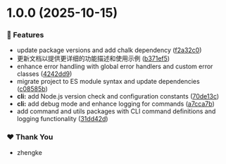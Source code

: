 # 1.0.0 (2025-10-15)

### 🚀 Features

- update package versions and add chalk dependency ([f2a32c0](https://github.com/Zhengke0110/zhengke-cli/commit/f2a32c0))
- 更新文档以提供更详细的功能描述和使用示例 ([b371ef5](https://github.com/Zhengke0110/zhengke-cli/commit/b371ef5))
- enhance error handling with global error handlers and custom error classes ([4242dd9](https://github.com/Zhengke0110/zhengke-cli/commit/4242dd9))
- migrate project to ES module syntax and update dependencies ([c08585b](https://github.com/Zhengke0110/zhengke-cli/commit/c08585b))
- **cli:** add Node.js version check and configuration constants ([70de13c](https://github.com/Zhengke0110/zhengke-cli/commit/70de13c))
- **cli:** add debug mode and enhance logging for commands ([a7cca7b](https://github.com/Zhengke0110/zhengke-cli/commit/a7cca7b))
- add command and utils packages with CLI command definitions and logging functionality ([31dd42d](https://github.com/Zhengke0110/zhengke-cli/commit/31dd42d))

### ❤️ Thank You

- zhengke